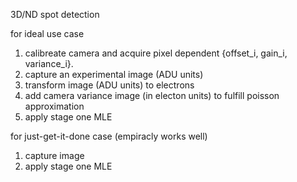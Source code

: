 3D/ND spot detection

for ideal use case
1) calibreate camera and acquire pixel dependent {offset_i, gain_i, variance_i}.
2) capture an experimental image (ADU units)
3) transform image (ADU units) to electrons
4) add camera variance image (in electon units) to fulfill poisson approximation
5) apply stage one MLE

for just-get-it-done case (empiracly works well)
1) capture image
2) apply stage one MLE
